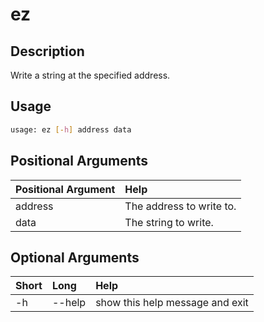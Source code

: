 <!-- THIS PART OF THIS FILE IS AUTOGENERATED. DO NOT MODIFY IT. See scripts/generate_docs.sh -->




# ez

## Description


Write a string at the specified address.
## Usage


```bash
usage: ez [-h] address data

```
## Positional Arguments

|Positional Argument|Help|
| :--- | :--- |
|address|The address to write to.|
|data|The string to write.|

## Optional Arguments

|Short|Long|Help|
| :--- | :--- | :--- |
|-h|--help|show this help message and exit|

<!-- END OF AUTOGENERATED PART. Do not modify this line or the line below, they mark the end of the auto-generated part of the file. If you want to extend the documentation in a way which cannot easily be done by adding to the command help description, write below the following line. -->
<!-- ------------\>8---- ----\>8---- ----\>8------------ -->
